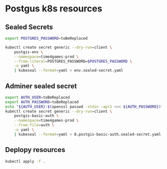 # Postgus k8s resources

## Sealed Secrets

```bash
export POSTGRES_PASSWORD=toBeReplaced
```

```bash
kubectl create secret generic --dry-run=client \
    postgis-env \
    --namespace=time4games-prod \
    --from-literal=POSTGRES_PASSWORD=$POSTGRES_PASSWORD \
    -o yaml \
    | kubeseal --format=yaml > env.sealed-secret.yaml
```

## Adminer sealed secret

```bash
export AUTH_USER=toBeReplaced
export AUTH_PASSWORD=toBeReplaced
echo "${AUTH_USER}:$(openssl passwd -stdin -apr1 <<< ${AUTH_PASSWORD})" >> auth
kubectl create secret generic --dry-run=client \
    postgis-basic-auth \
    --namespace=time4games-prod \
    --from-file=auth \
    -o yaml \
    | kubeseal --format=yaml > 0.postgis-basic-auth.sealed-secret.yaml
```

## Deplopy resources

```bash
kubectl apply -f .
```
